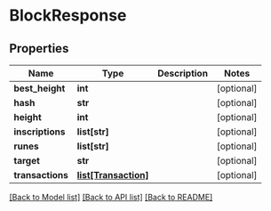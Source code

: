 # BlockResponse

## Properties
Name | Type | Description | Notes
------------ | ------------- | ------------- | -------------
**best_height** | **int** |  | [optional] 
**hash** | **str** |  | [optional] 
**height** | **int** |  | [optional] 
**inscriptions** | **list[str]** |  | [optional] 
**runes** | **list[str]** |  | [optional] 
**target** | **str** |  | [optional] 
**transactions** | [**list[Transaction]**](Transaction.md) |  | [optional] 

[[Back to Model list]](../README.md#documentation-for-models) [[Back to API list]](../README.md#documentation-for-api-endpoints) [[Back to README]](../README.md)

